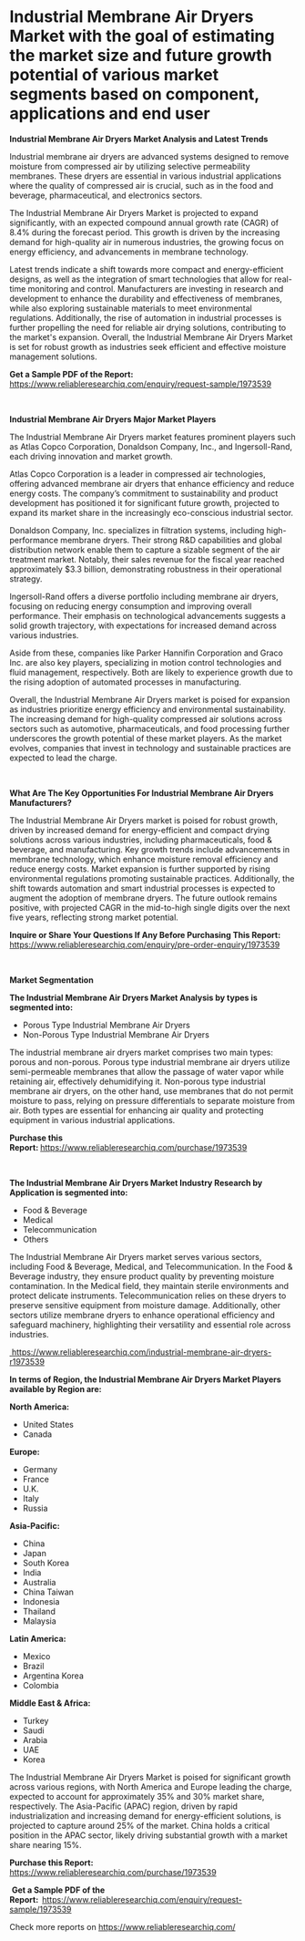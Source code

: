 <p><h1>Industrial Membrane Air Dryers Market with the goal of estimating the market size and future growth potential of various market segments based on component, applications and end user</h1></p><p><strong>Industrial Membrane Air Dryers Market Analysis and Latest Trends</strong></p>
<p><p>Industrial membrane air dryers are advanced systems designed to remove moisture from compressed air by utilizing selective permeability membranes. These dryers are essential in various industrial applications where the quality of compressed air is crucial, such as in the food and beverage, pharmaceutical, and electronics sectors. </p><p>The Industrial Membrane Air Dryers Market is projected to expand significantly, with an expected compound annual growth rate (CAGR) of 8.4% during the forecast period. This growth is driven by the increasing demand for high-quality air in numerous industries, the growing focus on energy efficiency, and advancements in membrane technology. </p><p>Latest trends indicate a shift towards more compact and energy-efficient designs, as well as the integration of smart technologies that allow for real-time monitoring and control. Manufacturers are investing in research and development to enhance the durability and effectiveness of membranes, while also exploring sustainable materials to meet environmental regulations. Additionally, the rise of automation in industrial processes is further propelling the need for reliable air drying solutions, contributing to the market's expansion. Overall, the Industrial Membrane Air Dryers Market is set for robust growth as industries seek efficient and effective moisture management solutions.</p></p>
<p><strong>Get a Sample PDF of the Report:&nbsp;</strong> <a href="https://www.reliableresearchiq.com/enquiry/request-sample/1973539?utm_campaign=2583&utm_medium=2&utm_source=Github&utm_content=ia&utm_term=01032025&utm_id=industrial-membrane-air-dryers">https://www.reliableresearchiq.com/enquiry/request-sample/1973539</a></p>
<p>&nbsp;</p>
<p><strong>Industrial Membrane Air Dryers Major Market Players</strong></p>
<p><p>The Industrial Membrane Air Dryers market features prominent players such as Atlas Copco Corporation, Donaldson Company, Inc., and Ingersoll-Rand, each driving innovation and market growth. </p><p>Atlas Copco Corporation is a leader in compressed air technologies, offering advanced membrane air dryers that enhance efficiency and reduce energy costs. The company’s commitment to sustainability and product development has positioned it for significant future growth, projected to expand its market share in the increasingly eco-conscious industrial sector.</p><p>Donaldson Company, Inc. specializes in filtration systems, including high-performance membrane dryers. Their strong R&D capabilities and global distribution network enable them to capture a sizable segment of the air treatment market. Notably, their sales revenue for the fiscal year reached approximately $3.3 billion, demonstrating robustness in their operational strategy.</p><p>Ingersoll-Rand offers a diverse portfolio including membrane air dryers, focusing on reducing energy consumption and improving overall performance. Their emphasis on technological advancements suggests a solid growth trajectory, with expectations for increased demand across various industries.</p><p>Aside from these, companies like Parker Hannifin Corporation and Graco Inc. are also key players, specializing in motion control technologies and fluid management, respectively. Both are likely to experience growth due to the rising adoption of automated processes in manufacturing.</p><p>Overall, the Industrial Membrane Air Dryers market is poised for expansion as industries prioritize energy efficiency and environmental sustainability. The increasing demand for high-quality compressed air solutions across sectors such as automotive, pharmaceuticals, and food processing further underscores the growth potential of these market players. As the market evolves, companies that invest in technology and sustainable practices are expected to lead the charge.</p></p>
<p>&nbsp;</p>
<p><strong>What Are The Key Opportunities For Industrial Membrane Air Dryers Manufacturers?</strong></p>
<p><p>The Industrial Membrane Air Dryers market is poised for robust growth, driven by increased demand for energy-efficient and compact drying solutions across various industries, including pharmaceuticals, food & beverage, and manufacturing. Key growth trends include advancements in membrane technology, which enhance moisture removal efficiency and reduce energy costs. Market expansion is further supported by rising environmental regulations promoting sustainable practices. Additionally, the shift towards automation and smart industrial processes is expected to augment the adoption of membrane dryers. The future outlook remains positive, with projected CAGR in the mid-to-high single digits over the next five years, reflecting strong market potential.</p></p>
<p><strong>Inquire or Share Your Questions If Any Before Purchasing This Report:</strong> <a href="https://www.reliableresearchiq.com/enquiry/pre-order-enquiry/1973539?utm_campaign=2583&utm_medium=2&utm_source=Github&utm_content=ia&utm_term=01032025&utm_id=industrial-membrane-air-dryers">https://www.reliableresearchiq.com/enquiry/pre-order-enquiry/1973539</a></p>
<p>&nbsp;</p>
<p><strong>Market Segmentation</strong></p>
<p><strong>The Industrial Membrane Air Dryers Market Analysis by types is segmented into:</strong></p>
<p><ul><li>Porous Type Industrial Membrane Air Dryers</li><li>Non-Porous Type Industrial Membrane Air Dryers</li></ul></p>
<p><p>The industrial membrane air dryers market comprises two main types: porous and non-porous. Porous type industrial membrane air dryers utilize semi-permeable membranes that allow the passage of water vapor while retaining air, effectively dehumidifying it. Non-porous type industrial membrane air dryers, on the other hand, use membranes that do not permit moisture to pass, relying on pressure differentials to separate moisture from air. Both types are essential for enhancing air quality and protecting equipment in various industrial applications.</p></p>
<p><strong>Purchase this Report:&nbsp;</strong><a href="https://www.reliableresearchiq.com/purchase/1973539?utm_campaign=2583&utm_medium=2&utm_source=Github&utm_content=ia&utm_term=01032025&utm_id=industrial-membrane-air-dryers">https://www.reliableresearchiq.com/purchase/1973539</a></p>
<p>&nbsp;</p>
<p><strong>The Industrial Membrane Air Dryers Market Industry Research by Application is segmented into:</strong></p>
<p><ul><li>Food & Beverage</li><li>Medical</li><li>Telecommunication</li><li>Others</li></ul></p>
<p><p>The Industrial Membrane Air Dryers market serves various sectors, including Food & Beverage, Medical, and Telecommunication. In the Food & Beverage industry, they ensure product quality by preventing moisture contamination. In the Medical field, they maintain sterile environments and protect delicate instruments. Telecommunication relies on these dryers to preserve sensitive equipment from moisture damage. Additionally, other sectors utilize membrane dryers to enhance operational efficiency and safeguard machinery, highlighting their versatility and essential role across industries.</p></p>
<p><a href="https://www.reliableresearchiq.com/industrial-membrane-air-dryers-r1973539?utm_campaign=2583&utm_medium=2&utm_source=Github&utm_content=ia&utm_term=01032025&utm_id=industrial-membrane-air-dryers">&nbsp;https://www.reliableresearchiq.com/industrial-membrane-air-dryers-r1973539</a></p>
<p><strong>In terms of Region, the Industrial Membrane Air Dryers Market Players available by Region are:</strong></p>
<p>
    <p> <strong> North America: </strong>
        <ul>
            <li>United States</li>
            <li>Canada</li>
        </ul>
        </p> 
    <p> <strong> Europe: </strong>
        <ul>
            <li>Germany</li>
            <li>France</li>
            <li>U.K.</li>
            <li>Italy</li>
            <li>Russia</li>
        </ul>
        </p> 
    <p> <strong> Asia-Pacific: </strong>
        <ul>
            <li>China</li>
            <li>Japan</li>
            <li>South Korea</li>
            <li>India</li>
            <li>Australia</li>
            <li>China Taiwan</li>
            <li>Indonesia</li>
            <li>Thailand</li>
            <li>Malaysia</li>
        </ul>
        </p> 
    <p> <strong> Latin America: </strong>
        <ul>
            <li>Mexico</li>
            <li>Brazil</li>
            <li>Argentina Korea</li>
            <li>Colombia</li>
        </ul>
        </p> 
    <p> <strong> Middle East & Africa: </strong>
        <ul>
            <li>Turkey</li>
            <li>Saudi</li>
            <li>Arabia</li>
            <li>UAE</li>
            <li>Korea</li>
        </ul>
    </p>
    </p>
<p><p>The Industrial Membrane Air Dryers Market is poised for significant growth across various regions, with North America and Europe leading the charge, expected to account for approximately 35% and 30% market share, respectively. The Asia-Pacific (APAC) region, driven by rapid industrialization and increasing demand for energy-efficient solutions, is projected to capture around 25% of the market. China holds a critical position in the APAC sector, likely driving substantial growth with a market share nearing 15%.</p></p>
<p><strong>Purchase this Report: </strong><a href="https://www.reliableresearchiq.com/purchase/1973539?utm_campaign=2583&utm_medium=2&utm_source=Github&utm_content=ia&utm_term=01032025&utm_id=industrial-membrane-air-dryers">https://www.reliableresearchiq.com/purchase/1973539</a></p>
<p>&nbsp;<strong>Get a Sample PDF of the Report:&nbsp;&nbsp;</strong><a href="https://www.reliableresearchiq.com/enquiry/request-sample/1973539?utm_campaign=2583&utm_medium=2&utm_source=Github&utm_content=ia&utm_term=01032025&utm_id=industrial-membrane-air-dryers">https://www.reliableresearchiq.com/enquiry/request-sample/1973539</a></p>
<p><strong></strong></p>
<p>Check more reports on <a href="https://www.reliableresearchiq.com/?utm_campaign=2583&utm_medium=2&utm_source=Github&utm_content=ia&utm_term=01032025&utm_id=industrial-membrane-air-dryers">https://www.reliableresearchiq.com/</a></p>